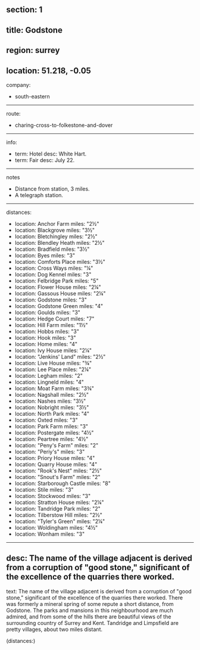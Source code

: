 section: 1
----
title: Godstone
----
region: surrey
----
location: 51.218, -0.05
----
company:
- south-eastern
----
route:
- charing-cross-to-folkestone-and-dover
----
info:
- term: Hotel
  desc: White Hart.
- term: Fair
  desc: July 22.
----
notes
- Distance from station, 3 miles.
- A telegraph station.
----
distances:
- location: Anchor Farm
  miles: "2½"
- location: Blackgrove
  miles: "3½"
- location: Bletchingley
  miles: "2½"
- location: Blendley Heath
  miles: "2½"
- location: Bradfield
  miles: "3½"
- location: Byes
  miles: "3"
- location: Comforts Place
  miles: "3½"
- location: Cross Ways
  miles: "¼"
- location: Dog Kennel
  miles: "3"
- location: Felbridge Park
  miles: "5"
- location: Flower House
  miles: "2¼"
- location: Gassous House
  miles: "2¼"
- location: Godstone
  miles: "3"
- location: Godstone Green
  miles: "4"
- location: Goulds
  miles: "3"
- location: Hedge Court
  miles: "7"
- location: Hill Farm
  miles: "1½"
- location: Hobbs
  miles: "3"
- location: Hook
  miles: "3"
- location: Home
  miles: "4"
- location: Ivy House
  miles: "2¼"
- location: "Jenkins' Land"
  miles: "2½"
- location: Live House
  miles: "¾"
- location: Lee Place
  miles: "2¼"
- location: Legham
  miles: "2"
- location: Lingneld
  miles: "4"
- location: Moat Farm
  miles: "3¾"
- location: Nagshall
  miles: "2½"
- location: Nashes
  miles: "3½"
- location: Nobright
  miles: "3½"
- location: North Park
  miles: "4"
- location: Oxted
  miles: "3"
- location: Park Farm
  miles: "3"
- location: Postergate
  miles: "4½"
- location: Peartree
  miles: "4½"
- location: "Peny's Farm"
  miles: "2"
- location: "Periy's"
  miles: "3"
- location: Priory House
  miles: "4"
- location: Quarry House
  miles: "4"
- location: "Rook's Nest"
  miles: "2½"
- location: "Snout's Farm"
  miles: "2"
- location: Starborough Castle
  miles: "8"
- location: Stile
  miles: "3"
- location: Stockwood
  miles: "3"
- location: Stratton House
  miles: "2¼"
- location: Tandridge Park
  miles: "2"
- location: Tilberstow Hill
  miles: "2½"
- location: "Tyler's Green"
  miles: "2¼"
- location: Woldingham
  miles: "4½"
- location: Wonham
  miles: "3"
----
desc: The name of the village adjacent is derived from a corruption of "good stone," significant of the excellence of the quarries there worked.
----
text: The name of the village adjacent is derived from a corruption of "good stone," significant of the excellence of the quarries there worked. There was formerly a mineral spring of some repute a short distance, from Godstone. The parks and mansions in this neighbourhood are much admired, and from some of the hills there are beautiful views of the surrounding country of Surrey and Kent. Tandridge and Limpsfield are pretty villages, about two miles distant.

(distances:)
